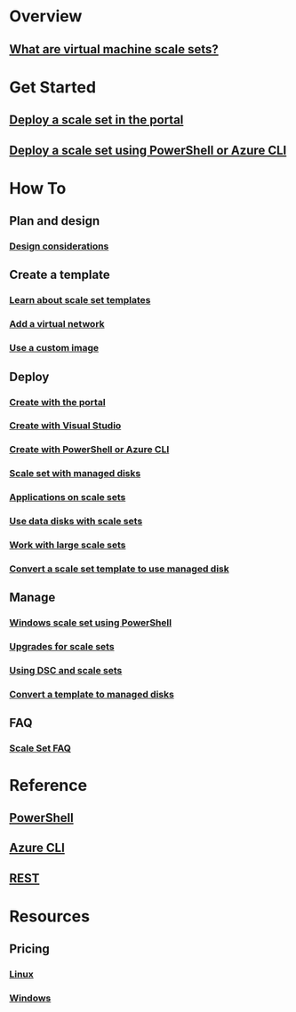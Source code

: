 # Overview
## [What are virtual machine scale sets?](virtual-machine-scale-sets-overview.md)

# Get Started
## [Deploy a scale set in the portal](virtual-machine-scale-sets-portal-create.md)
## [Deploy a scale set using PowerShell or Azure CLI](virtual-machine-scale-sets-create.md)

# How To
## Plan and design
### [Design considerations](virtual-machine-scale-sets-design-overview.md)

## Create a template
### [Learn about scale set templates](virtual-machine-scale-sets-mvss-start.md)
### [Add a virtual network](virtual-machine-scale-sets-mvss-existing-vnet.md)
### [Use a custom image](virtual-machine-scale-sets-mvss-custom-image.md)

## Deploy
### [Create with the portal](virtual-machine-scale-sets-portal-create.md)
### [Create with Visual Studio](virtual-machine-scale-sets-vs-create.md)
### [Create with PowerShell or Azure CLI](virtual-machine-scale-sets-create.md)
### [Scale set with managed disks](virtual-machine-scale-sets-managed-disks.md)
### [Applications on scale sets](virtual-machine-scale-sets-deploy-app.md)
### [Use data disks with scale sets](virtual-machine-scale-sets-attached-disks.md)
### [Work with large scale sets](virtual-machine-scale-sets-placement-groups.md)
### [Convert a scale set template to use managed disk](virtual-machine-scale-sets-convert-template-to-md.md)

## Manage
### [Windows scale set using PowerShell](virtual-machine-scale-sets-windows-manage.md)
### [Upgrades for scale sets](virtual-machine-scale-sets-upgrade-scale-set.md)
### [Using DSC and scale sets](virtual-machine-scale-sets-dsc.md)
### [Convert a template to managed disks](virtual-machine-scale-sets-convert-template-to-md.md)

## FAQ
### [Scale Set FAQ](virtual-machine-scale-sets-faq.md)

# Reference
## [PowerShell](https://docs.microsoft.com/powershell/azure/overview)
## [Azure CLI](../virtual-machines/azure-cli-arm-commands.md)
## [REST](https://docs.microsoft.com/rest/api/virtualmachinescalesets/)

# Resources
## Pricing 
### [Linux](https://www.azure.cn/pricing/details/virtual-machine-scale-sets/linux/)
### [Windows](https://www.azure.cn/pricing/details/virtual-machine-scale-sets/windows/)
